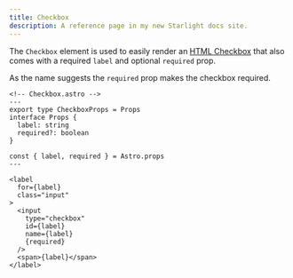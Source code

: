 ```yaml
---
title: Checkbox
description: A reference page in my new Starlight docs site.
---
```


The `Checkbox` element is used to easily render an [HTML Checkbox](https://www.w3schools.com/tags/att_input_type_checkbox.asp) that also comes with a required `label` and optional `required` prop.

As the name suggests the `required` prop makes the checkbox required.

```astro
<!-- Checkbox.astro -->
---
export type CheckboxProps = Props
interface Props {
  label: string
  required?: boolean
}

const { label, required } = Astro.props
---

<label
  for={label}
  class="input"
>
  <input
    type="checkbox"
    id={label}
    name={label}
    {required}
  />
  <span>{label}</span>
</label>
```
